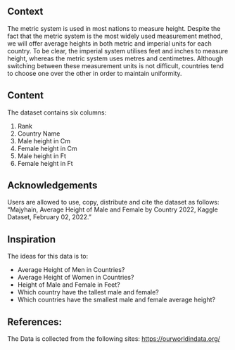 ## Context
The metric system is used in most nations to measure height. Despite the fact that the metric system is the most widely used measurement method, we will offer average heights in both metric and imperial units for each country. To be clear, the imperial system utilises feet and inches to measure height, whereas the metric system uses metres and centimetres. Although switching between these measurement units is not difficult, countries tend to choose one over the other in order to maintain uniformity.

## Content
The dataset contains six columns:
1. Rank
2. Country Name
3. Male height in Cm
4. Female height in Cm
5. Male height in Ft
6. Female height in Ft

## Acknowledgements
Users are allowed to use, copy, distribute and cite the dataset as follows: “Majyhain, Average Height of Male and Female by Country 2022, Kaggle Dataset, February 02, 2022.”

## Inspiration
The ideas for this data is to:
- Average Height of Men in Countries?
- Average Height of Women in Countries?
- Height of Male and Female in Feet?
- Which country have the tallest male and female?
- Which countries have the smallest male and female average height?

## References:
The Data is collected from the following sites: https://ourworldindata.org/
